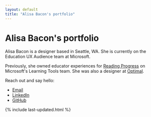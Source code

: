 ```yaml
---
layout: default
title: "Alisa Bacon's portfolio"
---
```


# Alisa Bacon's portfolio

Alisa Bacon is a designer based in Seattle, WA. She is currently on the Education UX Audience team at Microsoft. 

Previously, she owned educator experiences for [Reading Progress](https://support.microsoft.com/en-us/topic/getting-started-with-reading-progress-in-teams-7617c11c-d685-4cb7-8b75-3917b297c407) on Microsoft's Learning Tools team. She was also a designer at [Optimal](https://www.optimal.com/).

Reach out and say hello:

- [Email](mailto:hello@alisabacon.com)
- [LinkedIn](https://www.linkedin.com/in/alisabacon/)
- [GitHub](https://github.com/alisasgithub)

{% include last-updated.html %}